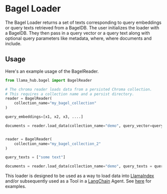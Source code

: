 # Bagel Loader

The Bagel Loader returns a set of texts corresponding to query embeddings or query texts retrieved from a BagelDB.
The user initializes the loader with a BagelDB. They then pass in a query vector or a query text along with optional query parameters like metadata, where, where documents and include.

## Usage

Here's an example usage of the BagelReader.

```python
from llama_hub.bagel import BagelReader

# The chroma reader loads data from a persisted Chroma collection.
# This requires a collection name and a persist directory.
reader = BagelReader(
    collection_name="my_bagel_collection"
)

query_embeddings=[x1, x2, x3, ....]

documents = reader.load_data(collection_name="demo", query_vector=query_embeddings, n_results=5)


reader = BagelReader(
    collection_name="my_bagel_collection_2"
)

query_texts = ["some text"]

documents = reader.load_data(collection_name="demo", query_texts = query_texts, n_results=5)
```

This loader is designed to be used as a way to load data into [LlamaIndex](https://github.com/run-llama/llama_index/tree/main/llama_index) and/or subsequently used as a Tool in a [LangChain](https://github.com/hwchase17/langchain) Agent. See [here](https://github.com/emptycrown/llama-hub/tree/main) for examples.
